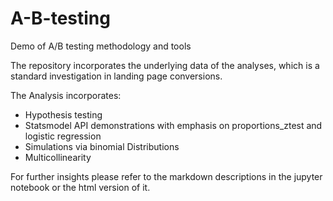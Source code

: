 # A-B-testing
Demo of A/B testing methodology and tools

The repository incorporates the underlying data of the analyses, which is a standard investigation in landing page conversions. 

The Analysis incorporates:

- Hypothesis testing
- Statsmodel API demonstrations with emphasis on proportions_ztest and logistic regression
- Simulations via binomial Distributions
- Multicollinearity

For further insights please refer to the markdown descriptions in the jupyter notebook or the html version of it.
